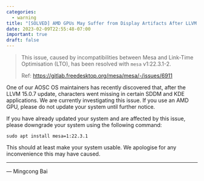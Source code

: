 ```yaml
---
categories:
  - warning
title: "[SOLVED] AMD GPUs May Suffer from Display Artifacts After LLVM 15 Update"
date: 2023-02-09T22:55:48-07:00
important: true
draft: false
---
```


> This issue, caused by incompatibilities between Mesa and Link-Time
> Optimisation (LTO), has been resolved with `mesa` v1:22.3.1-2.
>
> Ref: https://gitlab.freedesktop.org/mesa/mesa/-/issues/6911

One of our AOSC OS maintainers has recently discovered that, after the LLVM
15.0.7 update, characters went missing in certain SDDM and KDE applications.
We are currently investigating this issue. If you use an AMD GPU, please do
not update your system until further notice.

If you have already updated your system and are affected by this issue, please
downgrade your system using the following command:

```
sudo apt install mesa=1:22.3.1
```

This should at least make your system usable. We apologise for any
inconvenience this may have caused.

---

— Mingcong Bai
